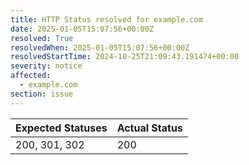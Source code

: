 ```yaml
---
title: HTTP Status resolved for example.com
date: 2025-01-05T15:07:56+00:00Z
resolved: True
resolvedWhen: 2025-01-05T15:07:56+00:00Z
resolvedStartTime: 2024-10-25T21:09:43.191474+00:00
severity: notice
affected:
  - example.com
section: issue
---
```


| Expected Statuses | Actual Status  |
|-------------------|----------------|
| 200, 301, 302 | 200 |
